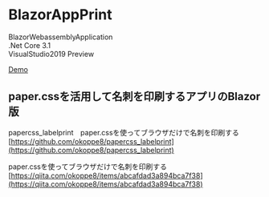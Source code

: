 # BlazorAppPrint

BlazorWebassemblyApplication<br/>
.Net Core 3.1 <br/>
VisualStudio2019 Preview<br/>

[Demo](https://blazorappprint.firebaseapp.com/)

## paper.cssを活用して名刺を印刷するアプリのBlazor版

papercss_labelprint　paper.cssを使ってブラウザだけで名刺を印刷する
[https://github.com/okoppe8/papercss_labelprint](https://github.com/okoppe8/papercss_labelprint)

paper.cssを使ってブラウザだけで名刺を印刷する
[https://qiita.com/okoppe8/items/abcafdad3a894bca7f38](https://qiita.com/okoppe8/items/abcafdad3a894bca7f38)

